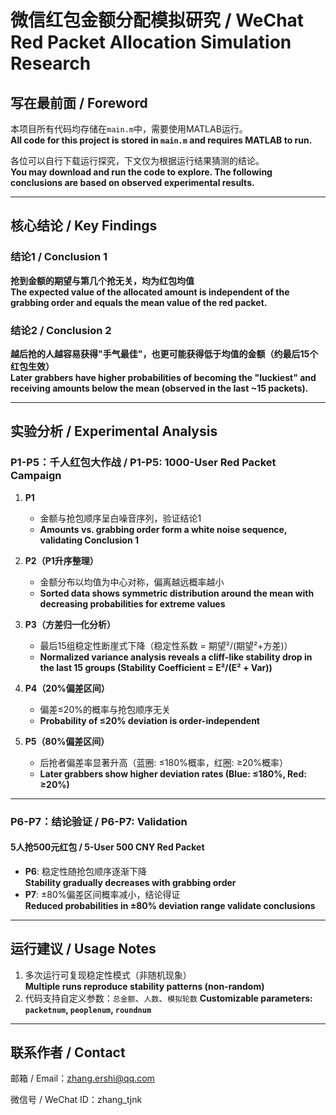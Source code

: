 # 微信红包金额分配模拟研究 / WeChat Red Packet Allocation Simulation Research

## 写在最前面 / Foreword
本项目所有代码均存储在`main.m`中，需要使用MATLAB运行。  
**All code for this project is stored in `main.m` and requires MATLAB to run.**

各位可以自行下载运行探究，下文仅为根据运行结果猜测的结论。  
**You may download and run the code to explore. The following conclusions are based on observed experimental results.**

---

## 核心结论 / Key Findings

### 结论1 / Conclusion 1  
**抢到金额的期望与第几个抢无关，均为红包均值**  
**The expected value of the allocated amount is independent of the grabbing order and equals the mean value of the red packet.**

### 结论2 / Conclusion 2  
**越后抢的人越容易获得"手气最佳"，也更可能获得低于均值的金额（约最后15个红包生效）**  
**Later grabbers have higher probabilities of becoming the "luckiest" and receiving amounts below the mean (observed in the last ~15 packets).**

---

## 实验分析 / Experimental Analysis

### P1-P5：千人红包大作战 / P1-P5: 1000-User Red Packet Campaign
1. **P1**  
   - 金额与抢包顺序呈白噪音序列，验证结论1  
   - **Amounts vs. grabbing order form a white noise sequence, validating Conclusion 1**

2. **P2（P1升序整理）**  
   - 金额分布以均值为中心对称，偏离越远概率越小  
   - **Sorted data shows symmetric distribution around the mean with decreasing probabilities for extreme values**

3. **P3（方差归一化分析）**  
   - 最后15组稳定性断崖式下降（稳定性系数 = 期望²/(期望²+方差)）  
   - **Normalized variance analysis reveals a cliff-like stability drop in the last 15 groups (Stability Coefficient = E²/(E² + Var))**

4. **P4（20%偏差区间）**  
   - 偏差≤20%的概率与抢包顺序无关  
   - **Probability of ≤20% deviation is order-independent**

5. **P5（80%偏差区间）**  
   - 后抢者偏差率显著升高（蓝圈: ≤180%概率，红圈: ≥20%概率）  
   - **Later grabbers show higher deviation rates (Blue: ≤180%, Red: ≥20%)**

---

### P6-P7：结论验证 / P6-P7: Validation
#### 5人抢500元红包 / 5-User 500 CNY Red Packet
- **P6**: 稳定性随抢包顺序逐渐下降  
  **Stability gradually decreases with grabbing order**
- **P7**: ±80%偏差区间概率减小，结论得证  
  **Reduced probabilities in ±80% deviation range validate conclusions**

---

## 运行建议 / Usage Notes
1. 多次运行可复现稳定性模式（非随机现象）  
   **Multiple runs reproduce stability patterns (non-random)**
2. 代码支持自定义参数：`总金额`、`人数`、`模拟轮数`
   **Customizable parameters: `packetnum`, `peoplenum`, `roundnum`**
   
---

## 联系作者 / Contact
邮箱 / Email：zhang.ershi@qq.com 

微信号 / WeChat ID：zhang_tjnk


